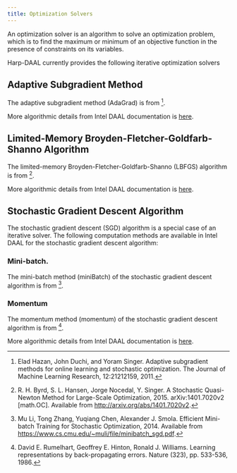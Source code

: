 ```yaml
---
title: Optimization Solvers 
---
```


An optimization solver is an algorithm to solve an optimization problem, which is to find the maximum or minimum of an 
objective function in the presence of constraints on its variables. 

Harp-DAAL currently provides the following iterative optimization solvers

## Adaptive Subgradient Method 

The adaptive subgradient method (AdaGrad) is from [^fn1].

More algorithmic details from Intel DAAL documentation is [here](https://software.intel.com/en-us/daal-programming-guide-adaptive-subgradient-method).

## Limited-Memory Broyden-Fletcher-Goldfarb-Shanno Algorithm

The limited-memory Broyden-Fletcher-Goldfarb-Shanno (LBFGS) algorithm is from [^fn2].

More algorithmic details from Intel DAAL documentation is [here](https://software.intel.com/en-us/daal-programming-guide-limited-memory-broyden-fletcher-goldfarb-shanno-algorithm).

## Stochastic Gradient Descent Algorithm

The stochastic gradient descent (SGD) algorithm is a special case of an iterative solver. 
The following computation methods are available in Intel DAAL for the stochastic gradient descent algorithm:

### Mini-batch.

The mini-batch method (miniBatch) of the stochastic gradient descent algorithm is from [^fn3].

### Momentum

The momentum method (momentum) of the stochastic gradient descent algorithm is from [^fn4]. 

More algorithmic details from Intel DAAL documentation is [here](https://software.intel.com/en-us/daal-programming-guide-stochastic-gradient-descent-algorithm).

[^fn1]: Elad Hazan, John Duchi, and Yoram Singer. Adaptive subgradient methods for online learning and stochastic optimization. The Journal of Machine Learning Research, 12:21212159, 2011.

[^fn2]: R. H. Byrd, S. L. Hansen, Jorge Nocedal, Y. Singer. A Stochastic Quasi-Newton Method for Large-Scale Optimization, 2015. arXiv:1401.7020v2 [math.OC]. Available from http://arxiv.org/abs/1401.7020v2.

[^fn3]: Mu Li, Tong Zhang, Yuqiang Chen, Alexander J. Smola. Efficient Mini-batch Training for Stochastic Optimization, 2014. Available from https://www.cs.cmu.edu/~muli/file/minibatch_sgd.pdf.

[^fn4]: David E. Rumelhart, Geoffrey E. Hinton, Ronald J. Williams. Learning representations by back-propagating errors. Nature (323), pp. 533-536, 1986.
